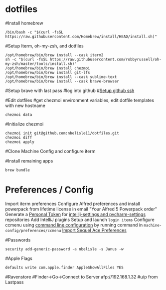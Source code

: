 # dotfiles

#Install homebrew
```
/bin/bash -c "$(curl -fsSL https://raw.githubusercontent.com/Homebrew/install/HEAD/install.sh)"
```

#Setup Iterm, oh-my-zsh, and dotfiles
```
/opt/homebrew/bin/brew install --cask iterm2
sh -c "$(curl -fsSL https://raw.githubusercontent.com/robbyrussell/oh-my-zsh/master/tools/install.sh)"
/opt/homebrew/bin/brew install chezmoi
/opt/homebrew/bin/brew install git-lfs
/opt/homebrew/bin/brew install --cask sublime-text
/opt/homebrew/bin/brew install --cask brave-browser
```

#Setup brave with last pass
#log into github
#[Setup github ssh](https://docs.github.com/en/authentication/connecting-to-github-with-ssh/generating-a-new-ssh-key-and-adding-it-to-the-ssh-agent)

#Edit dotfiles
#get chezmoi environment variables, edit dotfile templates with new hostname
```
chezmoi data
```

#Initialize chezmoi
```
chezmoi init git@github.com:nbelisle11/dotfiles.git
chezmoi diff
chezmoi apply
```

#Clone Machine Config and configure iterm

#Install remaining apps
```
brew bundle
```






# Preferences / Config
Import iterm preferences
Configure Alfred preferences and install powerpack from lifetime license in email "Your Alfred 5 Powerpack order"
Generate a [Personal Token](https://docs.github.com/en/authentication/keeping-your-account-and-data-secure/creating-a-personal-access-token) for [intellij-settings and pycharm-settings](https://github.com/settings/tokens) repositories
Add IntelliJ plugins
Setup and launch `login items`
Configure ccmenu using [command line configuration](https://ccmenu.org/) by running command in `machine-config/preferences/ccmenu`
[Import Sequel Ace Preferences](http://stackoverflow.com/a/37145386)

#Passwords
```
security add-generic-password -a nbelisle -s Janus -w
```

#Apple Flags
```
defaults write com.apple.finder AppleShowAllFiles YES
```

#Ravenstore
#Finder->Go->Connect to Server
afp://192.168.1.32
#u/p from Lastpass

